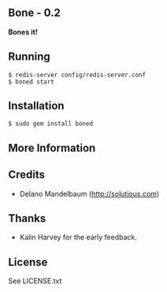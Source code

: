 ## Bone - 0.2 ##

**Bones it!**


## Running
    
    $ redis-server config/redis-server.conf
    $ boned start
    
    
## Installation

    $ sudo gem install boned

## More Information


## Credits

* Delano Mandelbaum (http://solutious.com)


## Thanks 

* Kalin Harvey for the early feedback. 


## License

See LICENSE.txt
